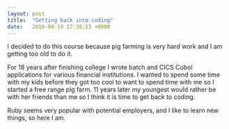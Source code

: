 ```yaml
---
layout: post
title:  "Getting back into coding"
date:   2016-08-19 17:38:53 +0000
---
```



I decided to do this course because pig farming is very hard work and I am getting too old to do it.

For 18 years after finishing college I wrote batch and CICS Cobol applications for various financial institutions. I wanted to spend some time with my kids before they got too cool to want to spend time with me so I started a free range pig farm. 11 years later my youngest would rather be with her friends than me so I think it is time to get back to coding. 

Ruby seems very popular with potential employers, and I like to learn new things, so here I am.
